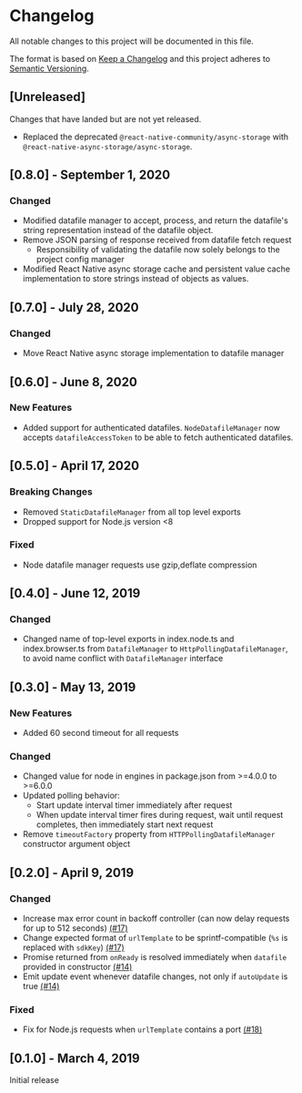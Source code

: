 # Changelog
All notable changes to this project will be documented in this file.

The format is based on [Keep a Changelog](http://keepachangelog.com/en/1.0.0/)
and this project adheres to [Semantic Versioning](http://semver.org/spec/v2.0.0.html).

## [Unreleased]
Changes that have landed but are not yet released.
- Replaced the deprecated `@react-native-community/async-storage` with `@react-native-async-storage/async-storage`.

## [0.8.0] - September 1, 2020

### Changed

- Modified datafile manager to accept, process, and return the datafile's string representation instead of the datafile object.
- Remove JSON parsing of response received from datafile fetch request
  - Responsibility of validating the datafile now solely belongs to the project config manager
- Modified React Native async storage cache and persistent value cache implementation to store strings instead of objects as values.

## [0.7.0] - July 28, 2020

### Changed

- Move React Native async storage implementation to datafile manager

## [0.6.0] - June 8, 2020

### New Features
- Added support for authenticated datafiles. `NodeDatafileManager` now accepts `datafileAccessToken` to be able to fetch authenticated datafiles.

## [0.5.0] - April 17, 2020

### Breaking Changes
- Removed `StaticDatafileManager` from all top level exports
- Dropped support for Node.js version <8

### Fixed

- Node datafile manager requests use gzip,deflate compression

## [0.4.0] - June 12, 2019

### Changed
- Changed name of top-level exports in index.node.ts and index.browser.ts from `DatafileManager` to `HttpPollingDatafileManager`, to avoid name conflict with `DatafileManager` interface

## [0.3.0] - May 13, 2019

### New Features
- Added 60 second timeout for all requests

### Changed
- Changed value for node in engines in package.json from >=4.0.0 to >=6.0.0
- Updated polling behavior:
  - Start update interval timer immediately after request
  - When update interval timer fires during request, wait until request completes, then immediately start next request
- Remove `timeoutFactory` property from `HTTPPollingDatafileManager` constructor argument object

## [0.2.0] - April 9, 2019

### Changed
- Increase max error count in backoff controller (can now delay requests for up to 512 seconds) [(#17)](https://github.com/optimizely/javascript-sdk-dev/pull/17)
- Change expected format of `urlTemplate` to be sprintf-compatible (`%s` is replaced with `sdkKey`) [(#17)](https://github.com/optimizely/javascript-sdk-dev/pull/17)
- Promise returned from `onReady` is resolved immediately when `datafile` provided in constructor [(#14)](https://github.com/optimizely/javascript-sdk-dev/pull/14)
- Emit update event whenever datafile changes, not only if `autoUpdate` is true [(#14)](https://github.com/optimizely/javascript-sdk-dev/pull/14)

### Fixed

- Fix for Node.js requests when `urlTemplate` contains a port [(#18)](https://github.com/optimizely/javascript-sdk-dev/pull/18)

## [0.1.0] - March 4, 2019

Initial release

